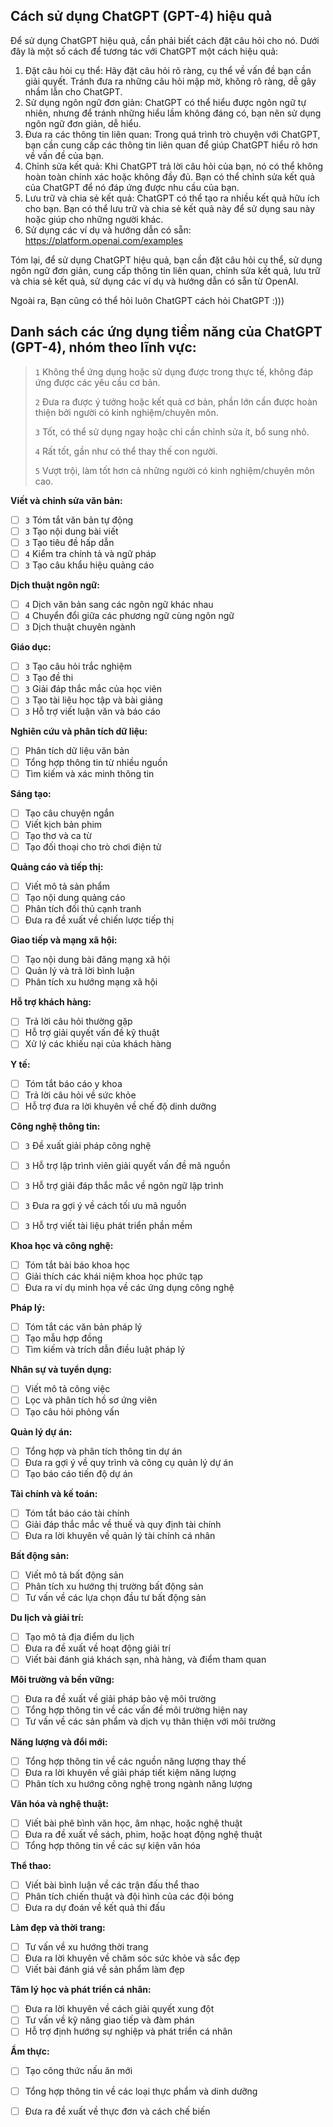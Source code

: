 ## Cách sử dụng ChatGPT (GPT-4) hiệu quả

Để sử dụng ChatGPT hiệu quả, cần phải biết cách đặt câu hỏi cho nó. Dưới đây là một số cách để tương tác với ChatGPT một cách hiệu quả:

1. Đặt câu hỏi cụ thể: Hãy đặt câu hỏi rõ ràng, cụ thể về vấn đề bạn cần giải quyết. Tránh đưa ra những câu hỏi mập mờ, không rõ ràng, dễ gây nhầm lẫn cho ChatGPT.
2. Sử dụng ngôn ngữ đơn giản: ChatGPT có thể hiểu được ngôn ngữ tự nhiên, nhưng để tránh những hiểu lầm không đáng có, bạn nên sử dụng ngôn ngữ đơn giản, dễ hiểu.
3. Đưa ra các thông tin liên quan: Trong quá trình trò chuyện với ChatGPT, bạn cần cung cấp các thông tin liên quan để giúp ChatGPT hiểu rõ hơn về vấn đề của bạn.
4. Chỉnh sửa kết quả: Khi ChatGPT trả lời câu hỏi của bạn, nó có thể không hoàn toàn chính xác hoặc không đầy đủ. Bạn có thể chỉnh sửa kết quả của ChatGPT để nó đáp ứng được nhu cầu của bạn.
5. Lưu trữ và chia sẻ kết quả: ChatGPT có thể tạo ra nhiều kết quả hữu ích cho bạn. Bạn có thể lưu trữ và chia sẻ kết quả này để sử dụng sau này hoặc giúp cho những người khác.
6. Sử dụng các ví dụ và hướng dẫn có sẵn: https://platform.openai.com/examples

Tóm lại, để sử dụng ChatGPT hiệu quả, bạn cần đặt câu hỏi cụ thể, sử dụng ngôn ngữ đơn giản, cung cấp thông tin liên quan, chỉnh sửa kết quả, lưu trữ và chia sẻ kết quả, sử dụng các ví dụ và hướng dẫn có sẵn từ OpenAI.

Ngoài ra, Bạn cũng có thể hỏi luôn ChatGPT cách hỏi ChatGPT :)))

## Danh sách các ứng dụng tiềm năng của ChatGPT (GPT-4), nhóm theo lĩnh vực:

> `1` Không thể ứng dụng hoặc sử dụng được trong thực tế, không đáp ứng được các yêu cầu cơ bản.
>
> `2` Đưa ra được ý tưởng hoặc kết quả cơ bản, phần lớn cần được hoàn thiện bởi người có kinh nghiệm/chuyên môn.
>
> `3` Tốt, có thể sử dụng ngay hoặc chỉ cần chỉnh sửa ít, bổ sung nhỏ.
>
> `4` Rất tốt, gần như có thể thay thế con người.
>
> `5` Vượt trội, làm tốt hơn cả những người có kinh nghiệm/chuyên môn cao.
>
> 

**Viết và chỉnh sửa văn bản:**

- [ ] `3` Tóm tắt văn bản tự động
- [ ] `3` Tạo nội dung bài viết
- [ ] `3` Tạo tiêu đề hấp dẫn
- [ ] `4` Kiểm tra chính tả và ngữ pháp
- [ ] `3` Tạo câu khẩu hiệu quảng cáo

**Dịch thuật ngôn ngữ:**

- [ ] `4` Dịch văn bản sang các ngôn ngữ khác nhau
- [ ] `4` Chuyển đổi giữa các phương ngữ cùng ngôn ngữ
- [ ] `3` Dịch thuật chuyên ngành

**Giáo dục:**

- [ ] `3` Tạo câu hỏi trắc nghiệm
- [ ] `3` Tạo đề thi
- [ ] `3` Giải đáp thắc mắc của học viên
- [ ] `3` Tạo tài liệu học tập và bài giảng
- [ ] `3` Hỗ trợ viết luận văn và báo cáo

**Nghiên cứu và phân tích dữ liệu:**

- [ ] Phân tích dữ liệu văn bản
- [ ] Tổng hợp thông tin từ nhiều nguồn
- [ ] Tìm kiếm và xác minh thông tin

**Sáng tạo:**

- [ ] Tạo câu chuyện ngắn
- [ ] Viết kịch bản phim
- [ ] Tạo thơ và ca từ
- [ ] Tạo đối thoại cho trò chơi điện tử

**Quảng cáo và tiếp thị:**

- [ ] Viết mô tả sản phẩm
- [ ] Tạo nội dung quảng cáo
- [ ] Phân tích đối thủ cạnh tranh
- [ ] Đưa ra đề xuất về chiến lược tiếp thị

**Giao tiếp và mạng xã hội:**

- [ ] Tạo nội dung bài đăng mạng xã hội
- [ ] Quản lý và trả lời bình luận
- [ ] Phân tích xu hướng mạng xã hội

**Hỗ trợ khách hàng:**

- [ ] Trả lời câu hỏi thường gặp
- [ ] Hỗ trợ giải quyết vấn đề kỹ thuật
- [ ] Xử lý các khiếu nại của khách hàng

**Y tế:**

- [ ] Tóm tắt báo cáo y khoa
- [ ] Trả lời câu hỏi về sức khỏe
- [ ] Hỗ trợ đưa ra lời khuyên về chế độ dinh dưỡng

**Công nghệ thông tin:**

- [ ] `3` Đề xuất giải pháp công nghệ
- [ ] `3` Hỗ trợ lập trình viên giải quyết vấn đề mã nguồn

- [ ] `3` Hỗ trợ giải đáp thắc mắc về ngôn ngữ lập trình
- [ ] `3` Đưa ra gợi ý về cách tối ưu mã nguồn
- [ ] `3` Hỗ trợ viết tài liệu phát triển phần mềm

**Khoa học và công nghệ:**

- [ ] Tóm tắt bài báo khoa học
- [ ] Giải thích các khái niệm khoa học phức tạp
- [ ] Đưa ra ví dụ minh họa về các ứng dụng công nghệ

**Pháp lý:**

- [ ] Tóm tắt các văn bản pháp lý
- [ ] Tạo mẫu hợp đồng
- [ ] Tìm kiếm và trích dẫn điều luật pháp lý

**Nhân sự và tuyển dụng:**

- [ ] Viết mô tả công việc
- [ ] Lọc và phân tích hồ sơ ứng viên
- [ ] Tạo câu hỏi phỏng vấn

**Quản lý dự án:**

- [ ] Tổng hợp và phân tích thông tin dự án
- [ ] Đưa ra gợi ý về quy trình và công cụ quản lý dự án
- [ ] Tạo báo cáo tiến độ dự án

**Tài chính và kế toán:**

- [ ] Tóm tắt báo cáo tài chính
- [ ] Giải đáp thắc mắc về thuế và quy định tài chính
- [ ] Đưa ra lời khuyên về quản lý tài chính cá nhân

**Bất động sản:**

- [ ] Viết mô tả bất động sản
- [ ] Phân tích xu hướng thị trường bất động sản
- [ ] Tư vấn về các lựa chọn đầu tư bất động sản

**Du lịch và giải trí:**

- [ ] Tạo mô tả địa điểm du lịch
- [ ] Đưa ra đề xuất về hoạt động giải trí
- [ ] Viết bài đánh giá khách sạn, nhà hàng, và điểm tham quan

**Môi trường và bền vững:**

- [ ] Đưa ra đề xuất về giải pháp bảo vệ môi trường
- [ ] Tổng hợp thông tin về các vấn đề môi trường hiện nay
- [ ] Tư vấn về các sản phẩm và dịch vụ thân thiện với môi trường

**Năng lượng và đổi mới:**

- [ ] Tổng hợp thông tin về các nguồn năng lượng thay thế
- [ ] Đưa ra lời khuyên về giải pháp tiết kiệm năng lượng
- [ ] Phân tích xu hướng công nghệ trong ngành năng lượng

**Văn hóa và nghệ thuật:**

- [ ] Viết bài phê bình văn học, âm nhạc, hoặc nghệ thuật
- [ ] Đưa ra đề xuất về sách, phim, hoặc hoạt động nghệ thuật
- [ ] Tổng hợp thông tin về các sự kiện văn hóa

**Thể thao:**

- [ ] Viết bài bình luận về các trận đấu thể thao
- [ ] Phân tích chiến thuật và đội hình của các đội bóng
- [ ] Đưa ra dự đoán về kết quả thi đấu

**Làm đẹp và thời trang:**

- [ ] Tư vấn về xu hướng thời trang
- [ ] Đưa ra lời khuyên về chăm sóc sức khỏe và sắc đẹp
- [ ] Viết bài đánh giá về sản phẩm làm đẹp

**Tâm lý học và phát triển cá nhân:**

- [ ] Đưa ra lời khuyên về cách giải quyết xung đột
- [ ] Tư vấn về kỹ năng giao tiếp và đàm phán
- [ ] Hỗ trợ định hướng sự nghiệp và phát triển cá nhân

**Ẩm thực:**

- [ ] Tạo công thức nấu ăn mới
- [ ] Tổng hợp thông tin về các loại thực phẩm và dinh dưỡng
- [ ] Đưa ra đề xuất về thực đơn và cách chế biến

